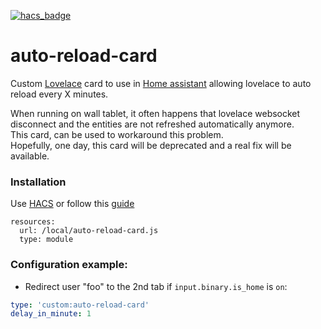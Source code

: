 [![hacs_badge](https://img.shields.io/badge/HACS-Default-orange.svg?style=for-the-badge)](https://github.com/custom-components/hacs)  

# auto-reload-card
Custom [Lovelace](https://www.home-assistant.io/lovelace) card to use in [Home assistant](https://www.home-assistant.io/) allowing lovelace to auto reload every X minutes.

When running on wall tablet, it often happens that lovelace websocket disconnect and the entities are not refreshed automatically anymore.  
This card, can be used to workaround this problem.  
Hopefully, one day, this card will be deprecated and a real fix will be available.  

### Installation
Use [HACS](https://hacs.xyz/) or follow this [guide](https://github.com/thomasloven/hass-config/wiki/Lovelace-Plugins)

```
resources:
  url: /local/auto-reload-card.js
  type: module
```

### Configuration example:

 - Redirect user "foo" to the 2nd tab if `input.binary.is_home` is `on`:
```yaml
type: 'custom:auto-reload-card'
delay_in_minute: 1
```
